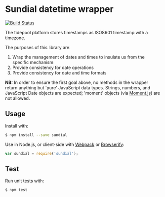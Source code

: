 Sundial datetime wrapper
========================

[![Build Status](https://travis-ci.org/tidepool-org/sundial.png)](https://travis-ci.org/tidepool-org/sundial)

The tidepool platform stores timestamps as ISO8601 timestamp with a timezone.

The purposes of this library are:

1. Wrap the management of dates and times to insulate us from the specific mechanism
1. Provide consistency for date operations
1. Provide consistency for date and time formats

**NB:** In order to ensure the first goal above, no methods in the wrapper return anything but 'pure' JavaScript data types. Strings, numbers, and JavaScript Date objects are expected; 'moment' objects (via [Moment.js](http://momentjs.com/)) are not allowed.

## Usage

Install with:

```bash
$ npm install --save sundial
```

Use in Node.js, or client-side with [Webpack](webpack.github.io/) or [Browserify](browserify.org):

```javascript
var sundial = require('sundial');
```

## Test

Run unit tests with:

```bash
$ npm test
```
